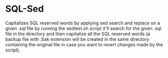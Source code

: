# SQL-Sed
Capitalizes SQL reserved words by applying sed search and replace on a given .sql file
by running the sedtest.sh script it'll search for the given .sql file in the directory and then capitalize all the SQL reserved words (a backup file with .bak extension will be created in the same directory containing the original file in case you want to revert changes made by the script).
